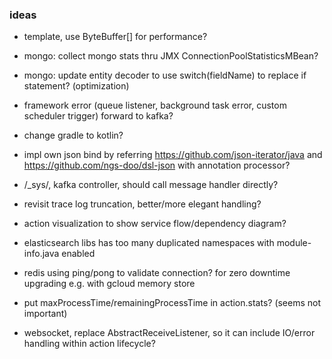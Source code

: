 ### ideas
* template, use ByteBuffer[] for performance?
* mongo: collect mongo stats thru JMX ConnectionPoolStatisticsMBean?
* mongo: update entity decoder to use switch(fieldName) to replace if statement? (optimization)
* framework error (queue listener, background task error, custom scheduler trigger) forward to kafka?
* change gradle to kotlin?
* impl own json bind by referring https://github.com/json-iterator/java and https://github.com/ngs-doo/dsl-json with annotation processor?

* /_sys/, kafka controller, should call message handler directly?
* revisit trace log truncation, better/more elegant handling?

* action visualization to show service flow/dependency diagram?

* elasticsearch libs has too many duplicated namespaces with module-info.java enabled

* redis using ping/pong to validate connection? for zero downtime upgrading e.g. with gcloud memory store
* put maxProcessTime/remainingProcessTime in action.stats? (seems not important)
* websocket, replace AbstractReceiveListener, so it can include IO/error handling within action lifecycle?
